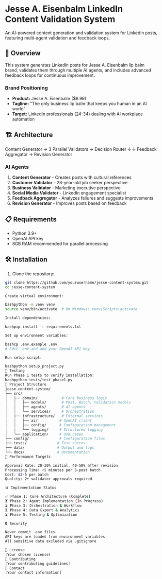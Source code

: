 # Jesse A. Eisenbalm LinkedIn Content Validation System

An AI-powered content generation and validation system for LinkedIn posts, featuring multi-agent validation and feedback loops.

## 🎯 Overview

This system generates LinkedIn posts for Jesse A. Eisenbalm lip balm brand, validates them through multiple AI agents, and includes advanced feedback loops for continuous improvement.

### Brand Positioning
- **Product:** Jesse A. Eisenbalm ($8.99)
- **Tagline:** "The only business lip balm that keeps you human in an AI world"
- **Target:** LinkedIn professionals (24-34) dealing with AI workplace automation

## 🏗️ Architecture
Content Generator → 3 Parallel Validators → Decision Router
↓                       ↓
Feedback Aggregator → Revision Generator

### AI Agents
1. **Content Generator** - Creates posts with cultural references
2. **Customer Validator** - 28-year-old job seeker perspective
3. **Business Validator** - Marketing executive perspective
4. **Social Media Validator** - LinkedIn engagement specialist
5. **Feedback Aggregator** - Analyzes failures and suggests improvements
6. **Revision Generator** - Improves posts based on feedback

## 📋 Requirements

- Python 3.9+
- OpenAI API key
- 8GB RAM recommended for parallel processing

## 🛠️ Installation

1. Clone the repository:
```bash
git clone https://github.com/yourusername/jesse-content-system.git
cd jesse-content-system

Create virtual environment:

bashpython -m venv venv
source venv/bin/activate  # On Windows: venv\Scripts\activate

Install dependencies:

bashpip install -r requirements.txt

Set up environment variables:

bashcp .env.example .env
# Edit .env and add your OpenAI API key

Run setup script:

bashpython setup_project.py
🧪 Testing
Run Phase 1 tests to verify installation:
bashpython tests/test_phase1.py
📁 Project Structure
jesse-content-system/
├── src/
│   ├── domain/           # Core business logic
│   │   ├── models/       # Post, Batch, Validation models
│   │   ├── agents/       # AI agents
│   │   └── services/     # Orchestration
│   ├── infrastructure/   # External services
│   │   ├── ai/          # OpenAI client
│   │   ├── config/      # Configuration management
│   │   └── logging/     # Structured logging
│   └── application/     # Use cases
├── config/              # Configuration files
├── tests/              # Test suites
├── data/               # Output and logs
└── docs/               # Documentation
🎯 Performance Targets

Approval Rate: 20-30% initial, 40-50% after revision
Processing Time: <5 minutes per 5-post batch
Cost: $2-5 per batch
Quality: 2+ validator approvals required

📊 Implementation Status

✅ Phase 1: Core Architecture (Complete)
⏳ Phase 2: Agent Implementation (In Progress)
⏳ Phase 3: Orchestration & Workflow
⏳ Phase 4: Data Export & Analytics
⏳ Phase 5: Testing & Optimization

🔒 Security

Never commit .env files
API keys are loaded from environment variables
All sensitive data excluded via .gitignore

📝 License
[Your chosen license]
👥 Contributing
[Your contributing guidelines]
📧 Contact
[Your contact information]
